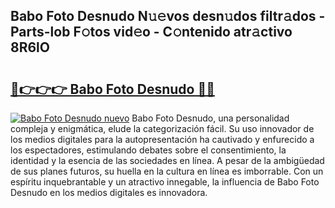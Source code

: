 ## Babo Foto Desnudo N𝚞𝚎vos desn𝚞dos filtr𝚊dos - Parts-lob F𝚘tos vid𝚎o - C𝚘ntenido atr𝚊ctivo 8R6lO

# <h2><a href="http://mb56es.tromn.icu/?c=Babo+Foto+Desnudo">🔗👉👉👉 Babo Foto Desnudo 🔗🔗</a></h2>

[![Babo Foto Desnudo nuevo](https://i.imgur.com/pEAQMta.gif)](http://mb56es.tromn.icu/?c=Babo+Foto+Desnudo)
Babo Foto Desnudo, una personalidad compleja y enigmática, elude la categorización fácil. Su uso innovador de los medios digitales para la autopresentación ha cautivado y enfurecido a los espectadores, estimulando debates sobre el consentimiento, la identidad y la esencia de las sociedades en línea. A pesar de la ambigüedad de sus planes futuros, su huella en la cultura en línea es imborrable. Con un espíritu inquebrantable y un atractivo innegable, la influencia de Babo Foto Desnudo en los medios digitales es innovadora.
